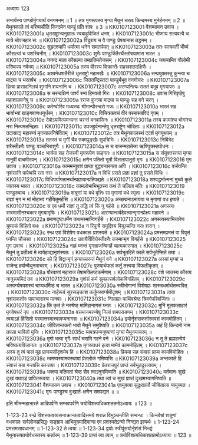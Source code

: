 अध्यायः 123

सभार्यस्य पाण्डोर्मृगयार्थं वनगमनम् ॥ 1 ॥ तत्र मृगरूपस्य मृग्या मैथुनं चरतः किन्दमस्य मुनेर्हननम् ॥ 2 ॥ मैथुनकाले त्वं मरिष्यसीति किन्दमेन पाण्डुं प्रति शापः ॥ 3 ॥
KK0107123001	वैशम्पायन उवाच ।
KK0107123001a	धृतराष्ट्राभ्यनुज्ञातः स्वबाहुविजितं धनम् ।
KK0107123001c	भीष्माय सत्यवत्यै च मात्रे चोपजहार सः ॥
KK0107123002a	विदुराय च वै पाण्डुः प्रेषयामास तद्धनम् ।
KK0107123002c	सुहृदश्चापि धर्मात्मा धनेन समतर्पयत् ॥
KK0107123003a	ततः सत्यवतीं भीष्मं कौसल्यां च यशस्विनीम् ।
KK0107123003c	शुभैः पाण्डुर्जितैरर्थैस्तोषयामास भारत ॥
KK0107123004a	ननन्द माता कौसल्या तमप्रतिमतेजसम् ।
KK0107123004c	जयन्तमिव पौलोमी परिष्वज्य नर्षभम् ॥
KK0107123005a	तस्य वीरस्य विक्रान्तैः सहस्रशतदक्षिणैः ।
KK0107123005c	अश्वमेधशतैरीजे धृतराष्ट्रो महामखैः ॥
KK0107123006a	सम्प्रयुक्तस्तु कुन्त्या च माद्र्या च भरतर्षभ ।
KK0107123006c	जिततन्द्रिस्तदा पाण्डुर्बभूव वनगोचरः ॥
KK0107123007a	हित्वा प्रासादनिलयं शुभानि शयनानि च ।
KK0107123007c	अरण्यनित्यः सततं बभूव मृगयापरः ॥
KK0107123008a	स चरन्दक्षिणं पार्श्वं रम्यं हिमवतो गिरः ।
KK0107123008c	उवास गिरिपृष्ठेषु महाशालवनेषु च ॥
KK0107123009a	रराज कुन्त्या माद्र्या च पाण्डुः सह वने चरन् ।
KK0107123009c	करेण्वोरिव मध्यस्थः श्रीमान्पौरन्दरो गजः ॥
KK0107123010a	भारतं सह भार्याभ्यां खङ्गबाणधनुर्धरम् ।
KK0107123010c	विचित्रकवचं वीरं परमास्त्रविदं नृपम् ।
KK0107123010e	देवोऽयमित्यमन्यन्त चरन्तं वनवासिनः ॥
KK0107123011a	तस्य कामांश्च भोगांश्च नरा नित्यमतन्द्रिताः ।
KK0107123011c	उपजह्रुर्वनान्तेषु धृतराष्ट्रेण चोदिताः ॥
KK0107123012a	तदासाद्य महारण्यं मृगव्यालनिषेवितम् ।
KK0107123012c	तत्र मैथुनकालस्थं ददर्श मृगयूथपम् ॥
KK0107123013a	ततस्तं च मृगीं चैव रुक्मपुङ्खैः सुपत्रिभिः ।
KK0107123013c	निर्बिभेद शरैस्तीक्ष्णैः पाण्डुः पञ्चभिराशुगैः ॥
KK0107123014a	स च राजन्महातेजा ऋषिपुत्रस्तपोधनः ।
KK0107123014c	भार्यया सह तेजस्वी मृगरूपेण सङ्गतः ॥
KK0107123015a	स संयुक्तस्तया मृग्या मानुषीं वाचमीरयन् ।
KK0107123015c	क्षणेन पतितो भूमौ विललापातुरो मृगः ॥
KK0107123016	मृग उवाच ।
KK0107123016a	काममन्युवशं प्राप्ता बुद्ध्यन्तरगता अपि ।
KK0107123016c	वर्जयन्ति नृशंसानि पापेष्वपि रता नराः ॥
KK0107123017a	न विधिं ग्रसते प्रज्ञा प्रज्ञां तु ग्रसते विधिः ।
KK0107123017c	विधिपर्यागतानर्थान्प्रज्ञावान्प्रतिपद्यते ॥
KK0107123018a	शश्वद्धर्मात्मनां मुख्ये कुले जातस्य भारत ।
KK0107123018c	कामलोभाभिभूतस्य कथं ते चलिता मतिः ॥
KK0107123019	पाण्डुरुवाच ।
KK0107123019a	शत्रूणां या वधे वृत्तिः सा मृगाणां वधे स्मृता ।
KK0107123019c	राज्ञां मृग न मां मोहात्त्वं गर्हयितुमर्हसि ॥
KK0107123020a	अच्छद्मनाऽमायया च मृगाणां वध इष्यते ।
KK0107123020c	स एव धर्मो राज्ञां तु तद्धि त्वं किं नु गर्हसे ॥
KK0107123021a	अगस्त्यः सत्रमासीनश्चकार मृगयामृषिः ।
KK0107123021c	आरण्यान्सर्वदैवत्यान्मृगान्प्रोक्ष्य महावने ॥
KK0107123022a	प्रमाणदृष्टधर्मेण कथमस्मान्विगर्हसे ।
KK0107123022c	अगस्त्यस्याभिचारेण युष्माकं विहितो वधः ॥
KK0107123023a	न रिपून्वै समुद्दिश्य विमुञ्चन्ति नराः शरान् ।
KK0107123023c	रन्ध्र एषां विशेषेण वधकालः प्रशस्यते ॥
KK0107123024a	प्रमत्तमप्रमत्तं वा विवृतं घ्नन्ति चौजसा ।
KK0107123024c	उपायैर्विविधैस्तीक्ष्णैः कस्मान्मृग विगर्हसे ॥
KK0107123025	मृग उवाच ।
KK0107123025a	नाहं घ्नन्तं मृगन्राजन्विगर्हे चात्मकारणात् ।
KK0107123025c	मैथुनं तु प्रतीक्ष्यं मे त्वयेहाद्यानृशंस्यतः ॥
KK0107123026a	सर्वभूतहिते काले सर्वभूतेप्सिते तथा ।
KK0107123026c	को हि विद्वान्मृगं हन्याच्चरन्तं मैथुनं वने ॥
KK0107123027a	अस्यां मृग्यां च राजेन्द्र हर्षान्मैथुनमाचरम् ।
KK0107123027c	पुरुषार्थफलं कर्तुं तत्त्वया विफलीकृतम् ॥
KK0107123028a	पौरवाणां महाराज तेषामक्लिष्टकर्मणाम् ।
KK0107123028c	वंशे जातस्य कौरव्य नानुरूपमिदं तव ॥
KK0107123029a	नृशंसं कर्म सुमहत्सर्वलोकविगर्हितम् ।
KK0107123029c	अस्वर्ग्यमयशस्यं चाप्यधर्मिष्ठं च भारत ॥
KK0107123030a	स्त्रीभोगानां विशेषज्ञः शास्त्रधर्मार्थतत्त्ववित् ।
KK0107123030c	नार्हस्त्वं सुरसङ्काश कर्तुमस्वर्ग्यमीदृशम् ॥
KK0107123031a	त्वया नृशंसकर्तारः पापाचाराश्च मानवाः ।
KK0107123031c	निग्राह्याः पार्थिवश्रेष्ठ त्रिवर्गपरिवर्जिताः ॥
KK0107123032a	किं कृतं ते नरश्रेष्ठ मामिहानागसं घ्नतः ।
KK0107123032c	मुनिं मूलफलाहारं मृगवेषधरं नृप ॥
KK0107123033a	वसमानमरण्येषु नित्यं शमपरायणम् ।
KK0107123033c	त्वयाऽहं हिंसितो यस्मात्तस्मात्त्वामप्यनागसः ॥
KK0107123034a	द्वयोर्नृशंसकर्तारमवशं काममोहितम् ।
KK0107123034c	जीवितान्तकरो भावो मैथुने समुपैष्यति ॥
KK0107123035a	अहं हि किन्दमो नाम तपसा भावितो मुनिः ।
KK0107123035c	व्यपत्रपन्मनुष्याणां मृग्यां मैथुनमाचरम् ॥
KK0107123036a	मृगो भत्वा मृगैः सार्धं चरामि गहने वने ।
KK0107123036c	न तु ते ब्रह्महत्येयं भविष्यत्यविजानतः ॥
KK0107123037a	मृगरूपधरं हत्वा मामेवं काममोहितम् ।
KK0107123037c	अस्य तु त्वं फलं मूढ प्राप्स्यसीदृशमेव हि ॥
KK0107123038a	प्रियया सह संवासं प्राप्य कामविमोहितः ।
KK0107123038c	त्वमप्यस्यामवस्थायां प्रेतलोकं गमिष्यसि ॥
KK0107123039a	अन्तकाले हि संवासं यया गन्तासि कान्तया ।
KK0107123039c	प्रेतराजपुरं प्राप्तं सर्वभूतदुरत्ययम् ।
KK0107123039a	भक्त्या मतिमतां श्रेष्ठ सैव त्वाऽनुगमिष्यति ॥
KK0107123040c	वर्तमानः सुखे दुःखं यथाऽहं प्रापितस्त्वया ।
KK0107123040a	तथा त्वां च सुखं प्राप्तं दुःखमभ्यागमिष्यति ॥
KK0107123041	वैशम्पायन उवाच ।
KK0107123041a	एवमुक्त्वा सुदुःखार्तो जीवितात्स व्यमुच्यत ।
KK0107123041c	मृगः पाण्डुश्च दुःखार्तः क्षणेन समपद्यत ॥ ॥

इति श्रीमन्महाभारते आदिपर्वणि सम्भवपर्वणि त्रयोविंशत्यधिकशततमोऽध्यायः ॥ 123 ॥

1-123-23 रन्ध्रे विशस्त्रत्वव्यसनाक्रान्तत्वादिसमये शरान्न विमुञ्चन्तीति सम्बन्धः । किन्त्वेषां शत्रूणां वधकालः सर्वलोकप्रसिद्धः सङ्ग्राम आभिमुख्यादिमान्स एव प्रशश्यतेऽन्यो निन्द्यत इत्यर्थः ॥ 1-123-24 प्रमत्तमसावधानम् ॥ 1-123-32 ते त्वया ॥ 1-123-34 द्वयोः स्त्रीपुंसयोर्नृशंसं निन्द्यं मैथुनासक्तयोर्वधस्तस्य कर्तारम् ॥ 1-123-39 प्राप्तं त्वा त्वाम् ॥ त्रयोविंशत्यधिकशततमोऽध्यायः ॥ 123 ॥
